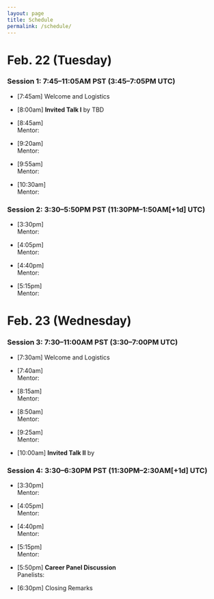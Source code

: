 ```yaml
---
layout: page
title: Schedule
permalink: /schedule/
---
```


# Feb. 22 (Tuesday)

### Session 1: 7:45–11:05AM PST (3:45–7:05PM UTC)

- [7:45am] Welcome and Logistics

- [8:00am] **Invited Talk I** by TBD

- [8:45am]  \
Mentor: 

- [9:20am]   \
Mentor: 

- [9:55am] \
Mentor: 

- [10:30am]  \
Mentor: 

### Session 2: 3:30–5:50PM PST (11:30PM–1:50AM[+1d] UTC)

- [3:30pm]  \
Mentor: 

- [4:05pm]  \
Mentor: 

- [4:40pm]  \
Mentor: 

- [5:15pm] \
Mentor: 


# Feb. 23 (Wednesday)

### Session 3: 7:30–11:00AM PST (3:30–7:00PM UTC)

- [7:30am] Welcome and Logistics

- [7:40am] \
Mentor: 

- [8:15am]  \
Mentor: 

- [8:50am]  \
Mentor: 

- [9:25am]  \
Mentor: 

- [10:00am] **Invited Talk II** by 

### Session 4: 3:30–6:30PM PST (11:30PM–2:30AM[+1d] UTC)

- [3:30pm]  \
Mentor: 

- [4:05pm]  \
Mentor: 

- [4:40pm]  \
Mentor: 

- [5:15pm]  \
Mentor: 

- [5:50pm] **Career Panel Discussion** \
Panelists: 

- [6:30pm] Closing Remarks
